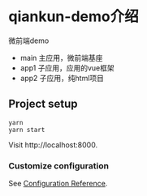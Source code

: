 # qiankun-demo介绍
微前端demo
- main 主应用，微前端基座
- app1 子应用，应用的vue框架
- app2 子应用，纯html项目

## Project setup
```
yarn
yarn start
```
Visit http://localhost:8000.

### Customize configuration
See [Configuration Reference](https://qiankun.umijs.org/).
